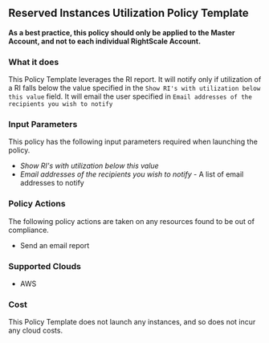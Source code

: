 ## Reserved Instances Utilization Policy Template

**As a best practice, this policy should only be applied to the Master Account, and not to each individual RightScale Account.**

### What it does

This Policy Template leverages the RI report. It will notify only if utilization of a RI falls below the value specified in the `Show RI's with utilization below this value` field. It will email the user specified in `Email addresses of the recipients you wish to notify`

### Input Parameters

This policy has the following input parameters required when launching the policy.

- *Show RI's with utilization below this value*
- *Email addresses of the recipients you wish to notify* - A list of email addresses to notify

### Policy Actions

The following policy actions are taken on any resources found to be out of compliance.

- Send an email report

### Supported Clouds

- AWS

### Cost

This Policy Template does not launch any instances, and so does not incur any cloud costs.
